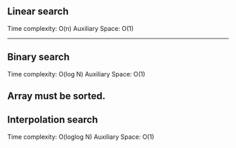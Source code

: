 ## Linear search
Time complexity: O(n)
Auxiliary Space: O(1)

---

## Binary search
Time complexity: O(log N)
Auxiliary Space: O(1)

Array must be sorted.
---

## Interpolation search
Time complexity: O(loglog N)
Auxiliary Space: O(1)

